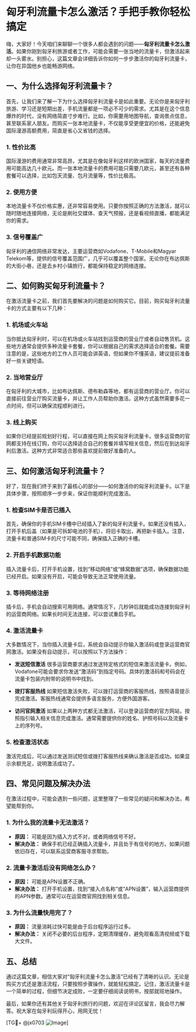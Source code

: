 # 匈牙利流量卡怎么激活？手把手教你轻松搞定

嗨，大家好！今天咱们来聊聊一个很多人都会遇到的问题——**匈牙利流量卡怎么激活**。如果你刚到匈牙利旅游或者工作，可能会需要一张当地的流量卡，但激活起来却一头雾水。别担心，这篇文章会详细告诉你如何一步步激活你的匈牙利流量卡，让你在异国他乡也能畅游网络。

## 一、为什么选择匈牙利流量卡？

首先，让我们来了解一下为什么选择匈牙利流量卡是如此重要。无论你是来匈牙利旅游、学习还是短期出差，手机流量都是一项必不可少的需求。尤其是在这个信息爆炸的时代，没有网络简直寸步难行。比如，你需要用地图导航，查询景点信息，甚至联系家人朋友。而购买一张本地流量卡，不仅能享受更便宜的价格，还能避免国际漫游高额费用，简直是省心又省钱的选择。

### 1. **性价比高**
   国际漫游的费用通常非常高昂，尤其是在像匈牙利这样的欧洲国家，每天的流量费用可能高达几十欧元。而一张本地流量卡的费用可能只需要几欧元，甚至还有各种套餐可以选择，比如包天流量、包月流量等，性价比极高。

### 2. **使用方便**
   本地流量卡不仅价格实惠，还非常容易使用。只要你按照正确的方法激活，就可以随时随地连接网络，无论是刷社交媒体、查天气预报，还是看视频直播，都能满足你的需求。

### 3. **信号覆盖广**
   匈牙利的通信网络非常发达，主要运营商如Vodafone、T-Mobile和Magyar Telekom等，提供的信号覆盖范围广，几乎可以覆盖整个国家。无论你在布达佩斯的大街小巷，还是去乡村小镇旅行，都能保持稳定的网络连接。

## 二、如何购买匈牙利流量卡？

在激活流量卡之前，我们首先要解决的问题是如何购买它。目前，购买匈牙利流量卡的方式主要有以下几种：

### 1. **机场或火车站**
   当你抵达匈牙利时，可以在机场或火车站找到运营商的营业厅或者自动售货机。这些地方通常会提供多种流量卡套餐，你可以根据自己的需求选择适合的套餐。需要注意的是，这些地方的工作人员可能会讲英语，但如果你不懂英语，建议提前准备好一些关键短语。

### 2. **当地营业厅**
   在匈牙利的大城市，比如布达佩斯、德布勒森等地，都有运营商的营业厅。你可以直接前往营业厅购买流量卡，并让工作人员帮助你激活。这种方式虽然需要多花一点时间，但可以确保流程顺利进行。

### 3. **线上购买**
   如果你已经提前规划好行程，可以直接在网上购买匈牙利流量卡。很多运营商的官网都支持在线订购，你可以选择适合自己的套餐并填写相关信息，然后在到达匈牙利后激活。这种方式非常适合那些喜欢提前做好准备的人。

## 三、如何激活匈牙利流量卡？

好了，现在我们终于来到了最核心的部分——如何激活你的匈牙利流量卡。以下是具体步骤，按照顺序一步步来，保证你能顺利完成激活。

### 1. **检查SIM卡是否已插入**
   首先，确保你的手机SIM卡槽中已经插入了新的匈牙利流量卡。如果还没有插入，打开手机后盖（如果是可拆卸电池的手机），将旧卡取出，再把新卡插入。注意，流量卡和普通SIM卡的尺寸可能不同，确保插入正确的卡槽。

### 2. **开启手机数据功能**
   插入流量卡后，打开手机设置，找到“移动网络”或“蜂窝数据”选项，确保数据功能已经开启。如果没有开启，可能会导致无法正常使用流量。

### 3. **等待网络注册**
   插卡后，手机会自动搜索可用网络。通常情况下，几秒钟后就能成功连接到匈牙利的运营商网络。如果长时间无法连接，可以尝试重启手机。

### 4. **激活流量卡**
   大多数情况下，当你插入流量卡后，系统会自动提示你输入激活码或登录运营商官网激活。如果没有自动提示，可以按照以下方法操作：

   - **发送短信激活**
     很多运营商要求通过发送特定格式的短信来激活流量卡。例如，Vodafone可能会要求你发送“激活码”到指定号码。具体的激活码和号码会在流量卡包装内附带的说明书中找到。

   - **拨打客服热线**
     如果短信激活失败，可以拨打运营商的客服热线，按照语音提示完成激活。客服热线通常会提供多语言服务，方便外国游客。

   - **访问官网激活**
     如果以上两种方式都无法激活，可以登录运营商的官方网站，按照指引输入相关信息完成激活。通常需要提供你的姓名、护照号码以及流量卡上的序列号。

### 5. **检查激活状态**
   激活完成后，可以通过发送测试短信或拨打客服热线来确认激活是否成功。如果显示余额充足，说明激活成功了。

## 四、常见问题及解决办法

在激活过程中，可能会遇到一些问题，这里整理了一些常见的疑问和解决办法，希望能帮到你。

### 1. **为什么我的流量卡无法激活？**
   - **原因：** 可能是因为插入方式不对，或者网络信号不好。
   - **解决办法：** 确保手机已经正确插入流量卡，并且处于有信号的地方。如果问题依旧存在，可以联系运营商客服寻求帮助。

### 2. **流量卡激活后没有网络怎么办？**
   - **原因：** 可能是APN设置不正确。
   - **解决办法：** 打开手机设置，找到“接入点名称”或“APN设置”，输入运营商提供的APN参数。通常可以在运营商官网找到相关信息。

### 3. **为什么流量快用完了？**
   - **原因：** 流量消耗过快可能是由于后台程序运行过多。
   - **解决办法：** 关闭不必要的后台程序，定期清理缓存，避免观看高清视频或下载大文件。

## 五、总结

通过这篇文章，相信大家对“匈牙利流量卡怎么激活”已经有了清晰的认识。无论是购买方式还是激活流程，只要按照步骤操作，就能轻松搞定。记住，激活流量卡是一个简单的过程，但细节决定成败，一定要仔细阅读说明书，按部就班地操作。

最后，如果你还有其他关于匈牙利旅行的问题，欢迎在评论区留言，我会尽力解答。祝大家在匈牙利玩得开心，用网无忧！

[TG💪+ @jx0703 ![Image](https://github.com/user-attachments/assets/dbca1d08-cadb-493c-b0ec-ad6f7a83f270)]